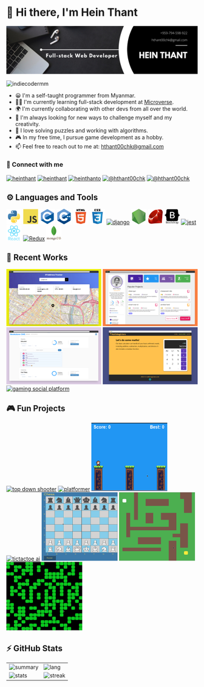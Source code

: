 # 👋 Hi there, I'm Hein Thant

![Cover photo](cover-banner.png "Hein Thant")

<p align="left"> <img src="https://komarev.com/ghpvc/?username=indiecodermm&label=Profile%20views&color=0e75b6&style=flat" alt="indiecodermm" /> </p>

<!-- [![Mail Badge](https://img.shields.io/badge/-hthant00chk-c0392b?style=flat&labelColor=c0392b&logo=gmail&logoColor=white)](mailto:hthant00chk@gmail.com) -->
 
- 😀 I'm a self-taught programmer from Myanmar.
- 👨‍🚀 I'm currently learning full-stack development at [Microverse](https://github.com/microverseinc).
- 🌍 I'm currently collaborating with other devs from all over the world.
- 🔭 I'm always looking for new ways to challenge myself and my creativity.
- 🧩 I love solving puzzles and working with algorithms.
- 🎮 In my free time, I pursue game development as a hobby.
- 📫 Feel free to reach out to me at: hthant00chk@gmail.com

### 📧 Connect with me
<p align="left">
<a href="https://linkedin.com/in/hthantoo" target="blank"><img align="center" src="https://raw.githubusercontent.com/rahuldkjain/github-profile-readme-generator/master/src/images/icons/Social/linked-in-alt.svg" alt="heinthant" height="30" width="40" /></a>
 <a href="https://angel.co/u/hthantoo" target="blank"><img align="center" src="https://raw.githubusercontent.com/get-icon/geticon/fc0f660daee147afb4a56c64e12bde6486b73e39/icons/angellist.svg" alt="heinthant" height="30" width="40" /></a>
 <a href="https://medium.com/@hthant" target="blank"><img align="center" src="https://raw.githubusercontent.com/rahuldkjain/github-profile-readme-generator/888aff31e1d26dd2a6acf6afebbc34970aeb0118/src/images/icons/Social/medium.svg" alt="heinthanto" height="30" width="40" /></a>
<a href="https://www.hackerrank.com/@hthant00chk" target="blank"><img align="center" src="https://raw.githubusercontent.com/rahuldkjain/github-profile-readme-generator/master/src/images/icons/Social/hackerrank.svg" alt="@hthant00chk" height="30" width="40" /></a>
 <a href="mailto:hthant00chk@gmail.com" target="blank"><img align="center" src="https://raw.githubusercontent.com/get-icon/geticon/fc0f660daee147afb4a56c64e12bde6486b73e39/icons/google-gmail.svg" alt="@hthant00chk" height="30" width="30" /></a>
</p>

## ⚙ Languages and Tools

<p align="left"> 
  <a href="https://www.python.org" target="_blank" rel="noreferrer"><img src="https://raw.githubusercontent.com/devicons/devicon/master/icons/python/python-original.svg" alt="python" width="40" height="40"/></a>
  <a href="https://developer.mozilla.org/en-US/docs/Web/JavaScript" target="_blank" rel="noreferrer"><img src="https://raw.githubusercontent.com/devicons/devicon/master/icons/javascript/javascript-original.svg" alt="javascript" width="40" height="40"/></a> 
  <a href="https://www.cprogramming.com/" target="_blank" rel="noreferrer"><img src="https://raw.githubusercontent.com/devicons/devicon/master/icons/c/c-original.svg" alt="c" width="40" height="40"/></a> 
  <a href="https://www.w3schools.com/cpp/" target="_blank" rel="noreferrer"><img src="https://raw.githubusercontent.com/devicons/devicon/master/icons/cplusplus/cplusplus-original.svg" alt="cplusplus" width="40" height="40"/></a> 
  <a href="https://www.w3.org/html/" target="_blank" rel="noreferrer"><img src="https://raw.githubusercontent.com/devicons/devicon/master/icons/html5/html5-original-wordmark.svg" alt="html5" width="40" height="40"/></a> 
  <a href="https://www.w3schools.com/css/" target="_blank" rel="noreferrer"><img src="https://raw.githubusercontent.com/devicons/devicon/master/icons/css3/css3-original-wordmark.svg" alt="css3" width="40" height="40"/></a> 
  <a href="https://www.djangoproject.com/" target="_blank" rel="noreferrer"><img src="https://cdn.worldvectorlogo.com/logos/django.svg" alt="django" width="40" height="40"/></a> 
  <a href="https://nodejs.org" target="_blank" rel="noreferrer"><img src="https://raw.githubusercontent.com/github/explore/80688e429a7d4ef2fca1e82350fe8e3517d3494d/topics/nodejs/nodejs.png" alt="nodejs" width="40" height="40"/></a>  
  <a href="https://www.ruby-lang.org/en/" target="_blank" rel="noreferrer"><img src="https://raw.githubusercontent.com/devicons/devicon/master/icons/ruby/ruby-original.svg" alt="ruby" width="40" height="40"/></a> 
  <a href="https://getbootstrap.com" target="_blank" rel="noreferrer"><img src="https://raw.githubusercontent.com/devicons/devicon/master/icons/bootstrap/bootstrap-plain-wordmark.svg" alt="bootstrap" width="40" height="40"/></a>
 <a href="https://jestjs.io" target="_blank" rel="noreferrer"><img src="https://www.vectorlogo.zone/logos/jestjsio/jestjsio-icon.svg" alt="jest" width="40" height="40"/></a> 
 <a href="https://reactjs.org/" target="_blank" rel="noreferrer"><img src="https://raw.githubusercontent.com/devicons/devicon/master/icons/react/react-original-wordmark.svg" alt="react" width="40" height="40"/></a>
 <a href="https://redux.js.org/" target="_blank" rel="noreferrer"><img src="https://profilinator.rishav.dev/skills-assets/redux-original.svg" alt="Redux" width="40" height="40" /></a>  
 <a href="https://www.mongodb.com/" target="_blank" rel="noreferrer"><img src="https://raw.githubusercontent.com/devicons/devicon/master/icons/mongodb/mongodb-original-wordmark.svg" alt="mongodb" width="40" height="40"/></a></p>
  
## 🚀 Recent Works
<p align="left">
 <a href="https://github.com/IndieCoderMM/ip-tracker" target="_blank" rel="noreferrer"><img src="https://github.com/IndieCoderMM/ip-tracker/blob/main/app_screenshot.png" alt="ip address tracker" title="IP Address Tracker" width="250" height="150"></a>
 <a href="https://github.com/IndieCoderMM/gh-dashboard" target="_blank" rel="noreferrer"><img src="https://github.com/IndieCoderMM/gh-dashboard/blob/main/app_screenshot.png" alt="github dashboard" title="GitHub Dashboard" width="250" height="150"></a>
 <a href="https://github.com/IndieCoderMM/bookstore-cms" target="_blank" rel="noreferrer"><img src="https://github.com/IndieCoderMM/bookstore-cms/blob/main/app_screenshot.png" alt="bookstore" title="Bookstore CMS" width="250" height="150"></a>
 <a href="https://github.com/IndieCoderMM/math-magicians" target="_blank" rel="noreferrer"><img src="https://github.com/IndieCoderMM/math-magicians/blob/develop/app_screenshot.png" alt="math magicians" title="Math Magicians" width="250" height="150"></a>
 <a href="https://github.com/IndieCoderMM/js-capstone" target="_blank" rel="noreferrer"><img src="https://github.com/IndieCoderMM/js-capstone/blob/develop/ss-homepage.png" alt="gaming social platform" title="Pixel Bros" width="250" height="150"></a>
<!--  <a href="https://github.com/IndieCoderMM/commit-conquest" target="_blank" rel="noreferrer"><img src="https://github.com/IndieCoderMM/commit-conquest/blob/develop/leaderboard_screenshot.png" alt="commit conquest" width="250" height="150"></a> -->
<!--  <a href="https://github.com/IndieCoderMM/todo-app" target="_blank" rel="noreferrer"><img src="https://github.com/IndieCoderMM/todo-app/blob/master/app_screenshot.png" alt="todo app" width="250" height="150"></a> -->
 
 </p>
  
## 🎮 Fun Projects
<p align="left">
 <a href="https://github.com/IndieCoderMM/zombie-land" target="_blank" rel="noreferrer"><img src="https://github.com/IndieCoderMM/zombie-land/blob/master/screenshots/demo-gameplay.gif" alt="top down shooter" width="200" height="180"/></a>
  <a href="https://github.com/IndieCoderMM/platformer-raylib" target="_blank" rel="noreferrer"><img src="https://github.com/IndieCoderMM/platformer-raylib/blob/master/screenshots/demo_gameplay00.gif" alt="platformer" width="200" height="180"/></a>
 <a href="https://github.com/IndieCoderMM/BridgeHero-TurtleGame" target="_blank" rel="noreferrer"><img src="https://github.com/IndieCoderMM/BridgeHero-TurtleGame/blob/master/screenshots/demo-gameplay.gif" alt="bridge hero" width="200" height="180"/></a>
 <a href="https://github.com/IndieCoderMM/tictactoe-ai" target="_blank" rel="noreferrer"><img src="https://github.com/IndieCoderMM/tictactoe-ai/blob/master/tictactoe_demo.gif" alt="tictactoe ai"width="200" height="180"/></a>
 <a href="https://github.com/IndieCoderMM/chess-gui" target="_blank" rel="noreferrer"><img src="https://github.com/IndieCoderMM/chess-gui/blob/master/screenshots/chess_gui_demo.gif" alt="chess" width="200" height="180"/></a>
 <a href="https://github.com/IndieCoderMM/algo-lab/tree/master/Path-finder" target="_blank" rel="noreferrer"><img src="https://github.com/IndieCoderMM/algo-lab/blob/master/Path-finder/astar-demo.gif" alt="path finder" width="200" height="180"/></a>
 <a href="https://github.com/IndieCoderMM/algo-lab/tree/master/Game-of-life" target="_blank" rel="noreferrer"><img src="https://github.com/IndieCoderMM/algo-lab/blob/master/Game-of-life/gol-demo.gif" alt="game of life" width="200" height="180"/></a>
</p>

## ⚡ GitHub Stats

|  |  |
|---|---|
| ![summary](https://github-profile-summary-cards.vercel.app/api/cards/profile-details?username=IndieCoderMM&theme=2077) | ![lang](https://github-readme-stats.vercel.app/api/top-langs?username=indiecodermm&show_icons=true&locale=en&layout=compact&theme=radical) |
| ![stats](https://github-readme-stats.vercel.app/api?username=indiecodermm&show_icons=true&theme=radical)   |   ![streak](https://github-readme-streak-stats.herokuapp.com/?user=indiecodermm&theme=radical) |

<!-- ![streak](https://github-readme-streak-stats.herokuapp.com/?user=indiecodermm&theme=radical) -->

<!-- <p><img width="38%" align="left" src="https://github-readme-stats.vercel.app/api/top-langs?username=indiecodermm&show_icons=true&locale=en&layout=compact&theme=radical" alt="indiecodermm"/></p>
<p>
<img width="55%" align="left" src="https://github-readme-stats.vercel.app/api?username=indiecodermm&show_icons=true&theme=radical" alt="Hein's Github Stats" ></p> -->
<!-- <div align="center">
<img src="https://github-readme-streak-stats.herokuapp.com/?user=indiecodermm&theme=radical" alt="indiecodermm"/></div> -->

